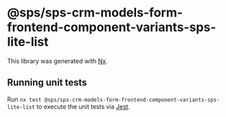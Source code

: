 # @sps/sps-crm-models-form-frontend-component-variants-sps-lite-list

This library was generated with [Nx](https://nx.dev).

## Running unit tests

Run `nx test @sps/sps-crm-models-form-frontend-component-variants-sps-lite-list` to execute the unit tests via [Jest](https://jestjs.io).
